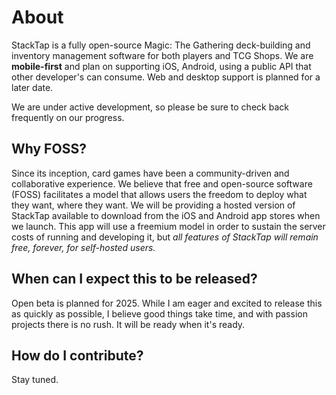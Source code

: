 # About

StackTap is a fully open-source Magic: The Gathering deck-building and inventory management software for both players and TCG Shops. We are **mobile-first** and plan on supporting iOS, Android, using a public API that other developer's can consume. Web and desktop support is planned for a later date.

We are under active development, so please be sure to check back frequently on our progress.

## Why FOSS?

Since its inception, card games have been a community-driven and collaborative experience. We believe that free and open-source software (FOSS) facilitates a model that allows users the freedom to deploy what they want, where they want. We will be providing a hosted version of StackTap available to download from the iOS and Android app stores when we launch. This app will use a freemium model in order to sustain the server costs of running and developing it, but *all features of StackTap will remain free, forever, for self-hosted users.*

## When can I expect this to be released?

Open beta is planned for 2025. While I am eager and excited to release this as quickly as possible, I believe good things take time, and with passion projects there is no rush. It will be ready when it's ready.

## How do I contribute?

Stay tuned.
